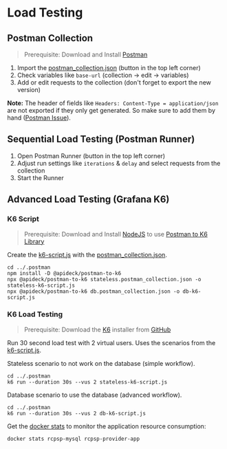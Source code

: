 # Load Testing

## Postman Collection

> Prerequisite: Download and Install [Postman](https://www.postman.com/downloads/)

1. Import the [postman_collection.json](../.postman)
   (button in the top left corner)
2. Check variables like `base-url` (collection -> edit -> variables)
3. Add or edit requests to the collection (don't forget to export the new version)

__Note:__ The header of fields like `Headers: Content-Type = application/json` are not exported if they only get
generated. So make sure to add them by
hand ([Postman Issue](https://github.com/postmanlabs/postman-app-support/issues/8911)).

## Sequential Load Testing (Postman Runner)

1. Open Postman Runner (button in the top left corner)
2. Adjust run settings like `iterations` & `delay` and select requests from the collection
3. Start the Runner

## Advanced Load Testing (Grafana K6)

### K6 Script

> Prerequisite: Download and Install [NodeJS](https://nodejs.org/en/download/) to
> use [Postman to K6 Library](https://github.com/apideck-libraries/postman-to-k6)

Create the [k6-script.js](../.postman) with
the [postman_collection.json](../.postman).

```shell
cd ../.postman
npm install -D @apideck/postman-to-k6
npx @apideck/postman-to-k6 stateless.postman_collection.json -o stateless-k6-script.js
npx @apideck/postman-to-k6 db.postman_collection.json -o db-k6-script.js
```

### K6 Load Testing

> Prerequisite: Download the [K6](https://k6.io/docs/get-started/installation/) installer
> from [GitHub](https://github.com/grafana/k6/releases)

Run 30 second load test with 2 virtual users. Uses the scenarios from the [k6-script.js](../.postman).

Stateless scenario to not work on the database (simple workflow).

```shell
cd ../.postman
k6 run --duration 30s --vus 2 stateless-k6-script.js
```

Database scenario to use the database (advanced workflow).

```shell
cd ../.postman
k6 run --duration 30s --vus 2 db-k6-script.js
```

Get the [docker stats](https://docs.docker.com/engine/reference/commandline/stats/) to monitor the application resource
consumption:

```shell
docker stats rcpsp-mysql rcpsp-provider-app
```



